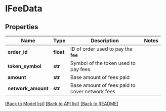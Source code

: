 # IFeeData

## Properties
Name | Type | Description | Notes
------------ | ------------- | ------------- | -------------
**order_id** | **float** | ID of order used to pay the fee | 
**token_symbol** | **str** | Symbol of the token used to pay fees | 
**amount** | **str** | Base amount of fees paid | 
**network_amount** | **str** | Base amount of fees paid to cover network fees | 

[[Back to Model list]](../README.md#documentation-for-models) [[Back to API list]](../README.md#documentation-for-api-endpoints) [[Back to README]](../README.md)



